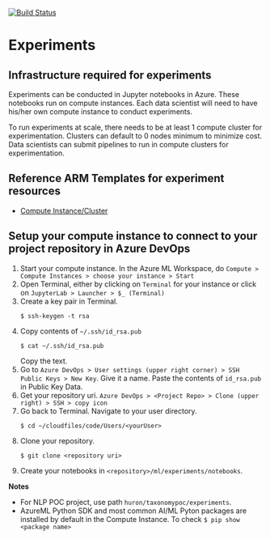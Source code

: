 [![Build Status](https://dev.azure.com/auimendoza/pipelines-azureml/_apis/build/status/mlops-experiments?branchName=master)](https://dev.azure.com/auimendoza/pipelines-azureml/_build/latest?definitionId=6&branchName=master)

# Experiments

## Infrastructure required for experiments

Experiments can be conducted in Jupyter notebooks in Azure. These notebooks run on compute instances. Each data scientist will need to have his/her own compute instance to conduct experiments. 

To run experiments at scale, there needs to be at least 1 compute cluster for experimentation. Clusters can default to 0 nodes minimum to minimize cost. Data scientists can submit pipelines to run in compute clusters for experimentation.

## Reference ARM Templates for experiment resources
- [Compute Instance/Cluster](https://docs.microsoft.com/en-us/azure/templates/microsoft.machinelearningservices/workspaces/computes?tabs=json)


## Setup your compute instance to connect to your project repository in Azure DevOps

1. Start your compute instance. In the Azure ML Workspace, do `Compute > Compute Instances > choose your instance > Start`
2. Open Terminal, either by clicking on `Terminal` for your instance or click on `JupyterLab > Launcher > $_ (Terminal)`
3. Create a key pair in Terminal. 
   ```
   $ ssh-keygen -t rsa
   ```
4. Copy contents of `~/.ssh/id_rsa.pub`
   ```
   $ cat ~/.ssh/id_rsa.pub
   ```
   Copy the text.
5. Go to `Azure DevOps > User settings (upper right corner) > SSH Public Keys > New Key`. Give it a name. Paste the contents of `id_rsa.pub` in Public Key Data.
6. Get your repository uri. `Azure DevOps > <Project Repo> > Clone (upper right) > SSH > copy icon`
6. Go back to Terminal. Navigate to your user directory. 
    ```
    $ cd ~/cloudfiles/code/Users/<yourUser>
    ```
7. Clone your repository.
    ```
    $ git clone <repository uri>
    ```
8. Create your notebooks in `<repository>/ml/experiments/notebooks`. 

**Notes**

- For NLP POC project, use path `huron/taxonomypoc/experiments`.
- AzureML Python SDK and most common AI/ML Pyton packages are installed by default in the Compute Instance. To check `$ pip show <package name>`